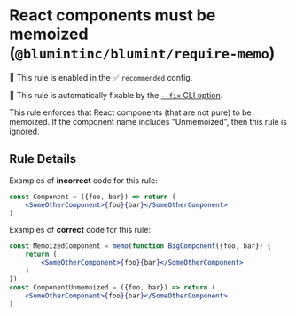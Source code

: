 # React components must be memoized (`@blumintinc/blumint/require-memo`)

💼 This rule is enabled in the ✅ `recommended` config.

🔧 This rule is automatically fixable by the [`--fix` CLI option](https://eslint.org/docs/latest/user-guide/command-line-interface#--fix).

<!-- end auto-generated rule header -->

This rule enforces that React components (that are not pure) to be memoized. If the component name includes "Unmemoized", then this rule is ignored.

## Rule Details

Examples of **incorrect** code for this rule:

```jsx
const Component = ({foo, bar}) => return (
    <SomeOtherComponent>{foo}{bar}</SomeOtherComponent>
)
```

Examples of **correct** code for this rule:

```jsx
const MemoizedComponent = memo(function BigComponent({foo, bar}) {
    return (
        <SomeOtherComponent>{foo}{bar}</SomeOtherComponent>
    )
})
const ComponentUnmemoized = ({foo, bar}) => return (
    <SomeOtherComponent>{foo}{bar}</SomeOtherComponent>
)
```

